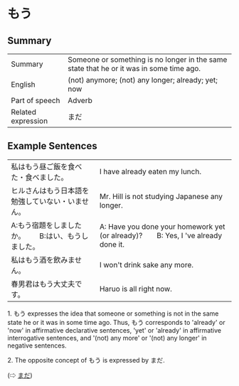# もう

## Summary

<table><tr>   <td>Summary</td>   <td>Someone or something is no longer in the same state that he or it was in some time ago.</td></tr><tr>   <td>English</td>   <td>(not) anymore; (not) any longer; already; yet; now</td></tr><tr>   <td>Part of speech</td>   <td>Adverb</td></tr><tr>   <td>Related expression</td>   <td>まだ</td></tr></table>

## Example Sentences

<table><tr>   <td>私はもう昼ご飯を食べた・食べました。</td>   <td>I have already eaten my lunch.</td></tr><tr>   <td>ヒルさんはもう日本語を勉強していない・いません。</td>   <td>Mr. Hill is not studying Japanese any longer.</td></tr><tr>   <td>A:もう宿題をしましたか。  B:はい、もうしました。</td>   <td>A: Have you done your homework yet (or already)?&emsp;&emsp;B: Yes, I 've already done it.</td></tr><tr>   <td>私はもう酒を飲みません。</td>   <td>I won't drink sake any more.</td></tr><tr>   <td>春男君はもう大丈夫です。</td>   <td>Haruo is all right now.</td></tr></table>

<p>1. <span class="cloze">もう</span> expresses the idea that someone or something is not in the same state he or it was in some time ago. Thus, <span class="cloze">もう</span> corresponds to 'already' or 'now' in affirmative declarative sentences, 'yet' or 'already' in affirmative interrogative sentences, and '(not) any more' or '(not) any longer' in negative sentences.</p>  <p>2. The opposite concept of <span class="cloze">もう</span> is expressed by まだ.</p>   <p>(⇨ <a href="#㊦ まだ">まだ</a>)</p>

